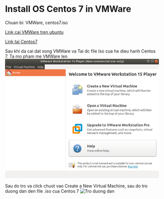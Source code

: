 # Install OS Centos 7 in VMWare
Chuan bi: VMWare, centos7.iso

[Link cai VMWare tren ubuntu](https://websiteforstudents.com/install-vmware-workstation-player-on-ubuntu-16-04-17-10-18-04-desktop/)

[Link tai Centos7](http://isoredirect.centos.org/centos/7/isos/x86_64/CentOS-7-x86_64-Minimal-1810.iso)

Sau khi da cai dat xong VMWare va Tai dc file Iso cua he dieu hanh Centos 7. Ta mo pham me VMWare len
![VMWare](https://github.com/Son-CygnusX-1/Cai-may-ao-Centos-7/blob/master/Images/1.png)

Sau do tro va click chuot vao Create a New Virtual Machine, sau do tro duong dan den file .iso cua Centos 7
![Tro duong dan](https://github.com/Son-CygnusX-1/Cai-may-ao-Centos-ssss7/blob/master/Images/2.png)
